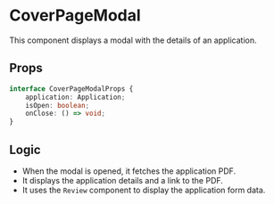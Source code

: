 # CoverPageModal

This component displays a modal with the details of an application.

## Props

```typescript
interface CoverPageModalProps {
    application: Application;
    isOpen: boolean;
    onClose: () => void;
}
```

## Logic

- When the modal is opened, it fetches the application PDF.
- It displays the application details and a link to the PDF.
- It uses the `Review` component to display the application form data.
